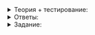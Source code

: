 <details>
<summary>Теория + тестирование:</summary>

# Логарифмическая сложность

Рассмотрим такую задачу. В восьмиэтажном доме поселилась невезучая обезьяна, которая очень любит орехи. Орехи она находит неподалёку. Только вот беда — ей совершенно нечем их колоть. Обезьяна хоть и невезучая, но хитрая. Она решила сбрасывать орехи из окна и таким образом разбивать их. Обезьяна успешно расколола орех, кинув его с верхнего, восьмого этажа. Чтобы не подниматься каждый раз так высоко, обезьяна хочет найти самый низкий этаж, при броске с которого орехи разбиваются. Все орехи одинаковые и все броски одинаковые, так что любые два броска с одного этажа будут иметь одинаковый результат.

----------

Подумайте, как действовать обезьяне, чтобы при самом страшном невезении совершить как можно меньше бросков для определения нужного этажа. Сколько бросков ей нужно сделать?

-   Придётся перебирать все этажи — итого восемь бросков.
    
-   Один она уже попробовала, поэтому хватит семи попыток.
    
-   Нужно перебрать каждый второй этаж, итого четыре попытки.
    
-   Есть способ справиться за три броска.
    
-   Справится за два броска.
    
-   Один бросок, на этот раз ей точно повезёт!
    

Когда обезьяна совершает бросок, например, с пятого этажа, она делит этажи на две части. Если бросок успешный, нужный этаж — пятый или ниже. Если неуспешный, нужный этаж выше — шестой, седьмой или восьмой. Поскольку обезьяна невезучая, скорее всего, каждый раз будет выпадать большая часть: в этом конкретном примере — с первого по пятый. Лучший способ — делать части равными, бросая со среднего этажа. Тогда количество вариантов будет каждый раз сокращаться вдвое: после первого броска обезьяна будет рассматривать четыре этажа, после второго — два, после третьего найдёт нужный.

Число восемь выбрано для условия задачи отнюдь не случайно: чтобы обезьяна могла постоянно делить на два. Также подойдёт любая степень двойки: 2, 4, 8, 16, 32.

----------

Если удвоить количество этажей, обезьяне понадобится всего на один бросок больше. Предложенное решение — пример так называемого логарифмического алгоритма, то есть алгоритма сложности O(\log N). Для N-этажного здания количество бросков, которое нужно совершить обезьяне, — это двоичный логарифм числа N.

Если вы забыли что такое логарифм, не расстраивайтесь — для наших целей можно считать, что это просто количество цифр в числе. А если не забыли, возможно, задались вопросом, почему мы не написали основание. На самом деле под буквой O основание неважно: логарифмы по всем основаниям имеют одинаковую скорость роста.

У логарифмической зависимости есть особенность: если увеличить аргумент N  **в несколько раз**, количество действий увеличится  **на несколько штук**. Например, увеличили количество этажей в два раза, а количество необходимых бросков возросло на один. Или увеличили число в десять раз, а количество цифр увеличилось на одну. Можно повторить операцию увеличения числа в десять раз шестикратно, и число возрастёт в миллион раз, а количество цифр всего лишь шесть раз увеличится на единицу. Это очень маленький рост.

Важный пример логарифмического алгоритма — бинарный поиск, который использовала хитрая обезьяна. Он реализован в уже известных вам алгоритмах  `binary_search`,  `lower_bound`,  `upper_bound`.

Вы применяете похожий алгоритм, когда ищете слово в словаре. Вряд ли вы просматриваете каждую страницу, начиная с первой, — поиск был бы слишком долгим. Скорее всего, вы открываете словарь в случайном месте и проверяете, раньше или позже находится ваше слово, постепенно сужая круг поиска. Бинарный поиск в контейнере можно применять только если элементы уже упорядочены, как слова в словаре.

Проверим, действительно ли  `upper_bound`  так эффективен, как подсказывает теория. Создадим отсортированный вектор из миллиона случайных чисел от 0 до 1 000 000 000 и тысячу раз поищем первое число, превышающее 500 000 000:

```cpp
int main() {
    static const int NUMBERS = 1'000'000;
    static const int SEARCHES = 500'000;
 
    mt19937 generator;
    uniform_int_distribution<int> uniform_dist(0, 1'000'000'000);

    vector<int> nums;
    for (int i = 0; i < NUMBERS; ++i) {
        int random_number = uniform_dist(generator);
        nums.push_back(random_number);
    }
    sort(nums.begin(), nums.end());

    ...
}

```

В первом случае применим для поиска алгоритм  `upper_bound`, а во втором —  `find_if`. Алгоритм  `find_if`  просматривает контейнер, пока не найдёт нужное значение, его сложность O(N):

```cpp
...
int result_number;
{
    LOG_DURATION("std::upper_bound"s);
    for (int i = 0; i < SEARCHES; ++i) {
        auto iter = upper_bound(nums.begin(), nums.end(), 500'000'000);
        result_number = *iter;
    }
}
cout << result_number << endl;

{
    LOG_DURATION("std::find_if"s);
    for (int i = 0; i < SEARCHES; ++i) {
        auto iter = find_if(nums.begin(), nums.end(), [](int x) {
            return x > 500'000'000;
        });
        result_number = *iter;
    }
}
cout << result_number << endl;
...

```

Посмотрим на результат:

```cpp
std::upper_bound: 0 ms
500000367
std::find_if: 623 ms
500000367

```

Результат получился одинаковый, но  `upper_bound`  выдала его в сотни раз быстрее. Вот она, сила логарифма!

В стандартной библиотеке логарифмическая сложность встречается часто. Её имеют следующие методы и алгоритмы:

-   вставка одного элемента в  `set`  и  `map`  и удаление из них;
-   поиск элемента в  `set`  и  `map`;
-   методы  `lower_bound`,  `upper_bound`  для  `set`  и  `map`;
-   бинарный поиск по отсортированному  `vector`  или  `deque`:  `binary_search`,  `lower_bound`,  `upper_bound`.

Для методов контейнера параметр N — это количество элементов контейнера, а для алгоритмов — расстояние между итераторами.

Логарифмическая сложность так часто встречается в методах  `set`  и  `map`, потому что в них использованы деревья поиска, имеющие логарифмическую глубину. Подробности об этих структурах вы узнаете позже в курсе.

</details>

<details>
<summary>Ответы:</summary>

# Ответы на задания

Подумайте, как действовать обезьяне, чтобы при самом страшном невезении совершить как можно меньше бросков для определения нужного этажа. Сколько бросков ей нужно сделать?

-   **(-)**  Придётся перебирать все этажи — итого восемь бросков.
    
-   **(-)**  Один она уже попробовала, поэтому хватит семи попыток.
    
-   **(-)**  Нужно перебрать каждый второй этаж, итого четыре попытки.
    
-   **(+)**  Есть способ справиться за три броска.
    
-   **(-)**  Справится за два броска.
    
-   **(-)**  Один бросок, на этот раз ей точно повезёт!

</details>

<details>
<summary>Задание:</summary>

## Задание

Реализуйте самый эффективный алгоритм обезьяны в  `n`-этажном здании. Гарантируется, что  `n`  — степень двойки, но нужно совершить минимальное количество бросков в худшем случае.

Бросок делайте функцией  `drop`, которая будет передана в качестве параметра. Она принимает номер этажа, с которого вы хотите бросить орех, и возвращает  `true`, если орех раскололся. Ваша функция должна выдать номер самого низкого этажа, откуда можно разбить орех. Этажи нумеруются с первого. Гарантируется, что  `drop(n) == true`.

### Ограничения

Количество вызовов функции  `drop`  должно быть минимально возможным. В заготовке кода дано верное, но медленное решение задачи. Оптимизируйте функцию  `FindFloor`  так, чтобы количество вызовов функции  `drop`  было минимально возможным.

### Пример

Если  `n == 4`, то можно делать так:

-   Вызовем  `drop(2)`.
-   Если  `drop(2) == true`, то возвратим  `drop(1) ? 1 : 2`.
-   Если  `drop(2) == false`, то возвратим  `drop(3) ? 3 : 4`.

### Что отправлять на проверку

В решение включите оптимизированную версию функции  `FindFloor`  из заготовки кода. Функция  `main`  учитываться не будет.

### Как будет тестироваться ваш код

Будет проверено, что:

-   Функция  `FindFloor`  правильно находит минимальный этаж, с которого разбиваются орехи.
-   Функция  `FindFloor`  делает минимальное возможное количество вызовов функции  `drop`  в худшем случае.

### Подсказка

-   Задачу можно решить циклом  `while`. Сохраните первый и последний рассматриваемый этаж в переменных  `int a, b`.
-   В цикле выполните бросок функцией  `drop`  c этажа  `int m = (a + b) / 2`. Бросок будет успешным, если  `drop(m) == true`.
-   В зависимости от результата обновите либо  `a`, либо  `b`: при неуспешном броске  `a`  должно стать  `m + 1`, а при успешном  `b`  становится  `m`.
-   Завершить цикл следует, когда  `a == b`, то есть количество рассматриваемых этажей сократилось до одного. Значение  `a`  будет правильным ответом.

</details>
